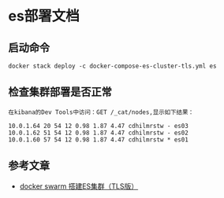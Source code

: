 # es部署文档

## 启动命令

```shell
docker stack deploy -c docker-compose-es-cluster-tls.yml es
```

## 检查集群部署是否正常

```shell
在kibana的Dev Tools中访问：GET /_cat/nodes,显示如下结果：

10.0.1.64 20 54 12 0.98 1.87 4.47 cdhilmrstw - es03
10.0.1.62 51 54 12 0.98 1.87 4.47 cdhilmrstw - es02
10.0.1.60 57 54 12 0.98 1.87 4.47 cdhilmrstw * es01
```

## 参考文章

- [docker swarm 搭建ES集群（TLS版）](https://www.cnblogs.com/JentZhang/p/17227129.html)

